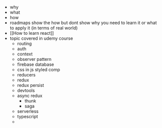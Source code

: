- why
- what
- how
- roadmaps show the how but dont show why you need to learn it or what to apply it (in terms of real world)
- [[How to learn react]]
- topic covered in udemy course
	- routing
	- auth
	- context
	- observer pattern
	- firebase database
	- css in js styled comp
	- reducers
	- redux
	- redux persist
	- devtools
	- async redux
		- thunk
		- saga
	- serverless
	- typescript
	-